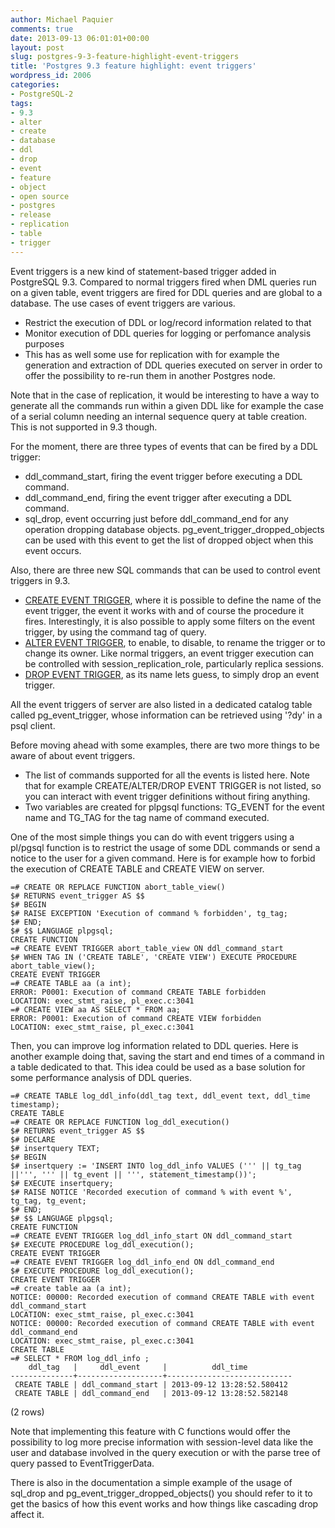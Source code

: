 ```yaml
---
author: Michael Paquier
comments: true
date: 2013-09-13 06:01:01+00:00
layout: post
slug: postgres-9-3-feature-highlight-event-triggers
title: 'Postgres 9.3 feature highlight: event triggers'
wordpress_id: 2006
categories:
- PostgreSQL-2
tags:
- 9.3
- alter
- create
- database
- ddl
- drop
- event
- feature
- object
- open source
- postgres
- release
- replication
- table
- trigger
---
```

Event triggers is a new kind of statement-based trigger added in PostgreSQL 9.3. Compared to normal triggers fired when DML queries run on a given table, event triggers are fired for DDL queries and are global to a database. The use cases of event triggers are various.

  * Restrict the execution of DDL or log/record information related to that
  * Monitor execution of DDL queries for logging or perfomance analysis purposes
  * This has as well some use for replication with for example the generation and extraction of DDL queries executed on server in order to offer the possibility to re-run them in another Postgres node.

Note that in the case of replication, it would be interesting to have a way to generate all the commands run within a given DDL like for example the case of a serial column needing an internal sequence query at table creation. This is not supported in 9.3 though.

For the moment, there are three types of events that can be fired by a DDL trigger:

  * ddl\_command\_start, firing the event trigger before executing a DDL command.
  * ddl\_command\_end, firing the event trigger after executing a DDL command.
  * sql\_drop, event occurring just before ddl\_command\_end for any operation dropping database objects. pg\_event\_trigger\_dropped\_objects can be used with this event to get the list of dropped object when this event occurs.

Also, there are three new SQL commands that can be used to control event triggers in 9.3.

  * [CREATE EVENT TRIGGER](http://www.postgresql.org/docs/9.3/static/sql-createeventtrigger.html), where it is possible to define the name of the event trigger, the event it works with and of course the procedure it fires. Interestingly, it is also possible to apply some filters on the event trigger, by using the command tag of query.
  * [ALTER EVENT TRIGGER](http://www.postgresql.org/docs/9.3/static/sql-altereventtrigger.html), to enable, to disable, to rename the trigger or to change its owner. Like normal triggers, an event trigger execution can be controlled with session\_replication\_role, particularly replica sessions.
  * [DROP EVENT TRIGGER](http://www.postgresql.org/docs/9.3/static/sql-dropeventtrigger.html), as its name lets guess, to simply drop an event trigger.

All the event triggers of server are also listed in a dedicated catalog table called pg\_event\_trigger, whose information can be retrieved using '?dy' in a psql client.

Before moving ahead with some examples, there are two more things to be aware of about event triggers.

  * The list of commands supported for all the events is listed here. Note that for example CREATE/ALTER/DROP EVENT TRIGGER is not listed, so you can interact with event trigger definitions without firing anything.
  * Two variables are created for plpgsql functions: TG\_EVENT for the event name and TG\_TAG for the tag name of command executed.

One of the most simple things you can do with event triggers using a pl/pgsql function is to restrict the usage of some DDL commands or send a notice to the user for a given command. Here is for example how to forbid the execution of CREATE TABLE and CREATE VIEW on server.

    =# CREATE OR REPLACE FUNCTION abort_table_view()
    $# RETURNS event_trigger AS $$
    $# BEGIN
    $# RAISE EXCEPTION 'Execution of command % forbidden', tg_tag;
    $# END;
    $# $$ LANGUAGE plpgsql;
    CREATE FUNCTION
    =# CREATE EVENT TRIGGER abort_table_view ON ddl_command_start
    $# WHEN TAG IN ('CREATE TABLE', 'CREATE VIEW') EXECUTE PROCEDURE abort_table_view();
    CREATE EVENT TRIGGER
    =# CREATE TABLE aa (a int);
    ERROR: P0001: Execution of command CREATE TABLE forbidden
    LOCATION: exec_stmt_raise, pl_exec.c:3041
    =# CREATE VIEW aa AS SELECT * FROM aa;
    ERROR: P0001: Execution of command CREATE VIEW forbidden
    LOCATION: exec_stmt_raise, pl_exec.c:3041

Then, you can improve log information related to DDL queries. Here is another example doing that, saving the start and end times of a command in a table dedicated to that. This idea could be used as a base solution for some performance analysis of DDL queries.

    =# CREATE TABLE log_ddl_info(ddl_tag text, ddl_event text, ddl_time timestamp);
    CREATE TABLE
    =# CREATE OR REPLACE FUNCTION log_ddl_execution()
    $# RETURNS event_trigger AS $$
    $# DECLARE
    $# insertquery TEXT;
    $# BEGIN
    $# insertquery := 'INSERT INTO log_ddl_info VALUES (''' || tg_tag ||''', ''' || tg_event || ''', statement_timestamp())';
    $# EXECUTE insertquery;
    $# RAISE NOTICE 'Recorded execution of command % with event %', tg_tag, tg_event;
    $# END;
    $# $$ LANGUAGE plpgsql;
    CREATE FUNCTION
    =# CREATE EVENT TRIGGER log_ddl_info_start ON ddl_command_start
    $# EXECUTE PROCEDURE log_ddl_execution();
    CREATE EVENT TRIGGER
    =# CREATE EVENT TRIGGER log_ddl_info_end ON ddl_command_end
    $# EXECUTE PROCEDURE log_ddl_execution();
    CREATE EVENT TRIGGER
    =# create table aa (a int);
    NOTICE: 00000: Recorded execution of command CREATE TABLE with event ddl_command_start
    LOCATION: exec_stmt_raise, pl_exec.c:3041
    NOTICE: 00000: Recorded execution of command CREATE TABLE with event ddl_command_end
    LOCATION: exec_stmt_raise, pl_exec.c:3041
    CREATE TABLE
    =# SELECT * FROM log_ddl_info ;
        ddl_tag   |     ddl_event     |          ddl_time
    --------------+-------------------+----------------------------
     CREATE TABLE | ddl_command_start | 2013-09-12 13:28:52.580412
     CREATE TABLE | ddl_command_end   | 2013-09-12 13:28:52.582148
   (2 rows)

Note that implementing this feature with C functions would offer the possibility to log more precise information with session-level data like the user and database involved in the query execution or with the parse tree of query passed to EventTriggerData.

There is also in the documentation a simple example of the usage of sql\_drop and pg\_event\_trigger\_dropped\_objects() you should refer to it to get the basics of how this event works and how things like cascading drop affect it.
